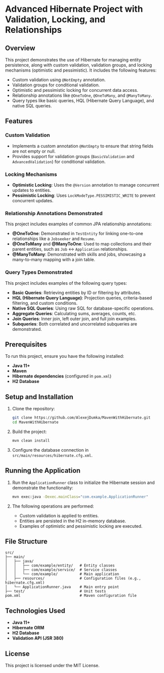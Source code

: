 # Advanced Hibernate Project with Validation, Locking, and Relationships

## Overview
This project demonstrates the use of Hibernate for managing entity persistence, along with custom validation, validation groups, and locking mechanisms (optimistic and pessimistic). It includes the following features:

- Custom validation using `@NotEmpty` annotation.
- Validation groups for conditional validation.
- Optimistic and pessimistic locking for concurrent data access.
- Relationship annotations like `@OneToOne`, `@OneToMany`, and `@ManyToMany`.
- Query types like basic queries, HQL (Hibernate Query Language), and native SQL queries.

## Features
### Custom Validation
- Implements a custom annotation `@NotEmpty` to ensure that string fields are not empty or null.
- Provides support for validation groups (`BasicValidation` and `AdvancedValidation`) for conditional validation.

### Locking Mechanisms
- **Optimistic Locking**: Uses the `@Version` annotation to manage concurrent updates to entities.
- **Pessimistic Locking**: Uses `LockModeType.PESSIMISTIC_WRITE` to prevent concurrent updates.

### Relationship Annotations Demonstrated
This project includes examples of common JPA relationship annotations:
- **@OneToOne**: Demonstrated in `TestEntity` for linking one-to-one relationships like a `Jobseeker` and `Resume`.
- **@OneToMany** and **@ManyToOne**: Used to map collections and their parent entities, such as `Job` ↔ `Application` relationships.
- **@ManyToMany**: Demonstrated with skills and jobs, showcasing a many-to-many mapping with a join table.

### Query Types Demonstrated
This project includes examples of the following query types:
- **Basic Queries**: Retrieving entities by ID or filtering by attributes.
- **HQL (Hibernate Query Language)**: Projection queries, criteria-based filtering, and custom conditions.
- **Native SQL Queries**: Using raw SQL for database-specific operations.
- **Aggregate Queries**: Calculating sums, averages, counts, etc.
- **Join Queries**: Inner join, left outer join, and full join examples.
- **Subqueries**: Both correlated and uncorrelated subqueries are demonstrated.



## Prerequisites
To run this project, ensure you have the following installed:

- **Java 11+**
- **Maven**
- **Hibernate dependencies** (configured in `pom.xml`)
- **H2 Database**

## Setup and Installation
1. Clone the repository:
   ```bash
   git clone https://github.com/AlexejDumka/MavenWithHibernate.git
   cd MavenWithHibernate
   ```

2. Build the project:
   ```bash
   mvn clean install
   ```

3. Configure the database connection in `src/main/resources/hibernate.cfg.xml`.

## Running the Application
1. Run the `ApplicationRunner` class to initialize the Hibernate session and demonstrate the functionality:

   ```bash
   mvn exec:java -Dexec.mainClass="com.example.ApplicationRunner"
   ```

2. The following operations are performed:
    - Custom validation is applied to entities.
    - Entities are persisted in the H2 in-memory database.
    - Examples of optimistic and pessimistic locking are executed.


## File Structure
```plaintext
src/
├── main/
│   ├── java/
│   │   ├── com/example/entity/   # Entity classes
│   │   ├── com/example/service/  # Service classes
│   │   └── com/example/          # Main application
│   ├── resources/                # Configuration files (e.g., hibernate.cfg.xml)
│   └── ApplicationRunner.java    # Main entry point
├── test/                         # Unit tests
pom.xml                           # Maven configuration file
```

## Technologies Used
- **Java 11+**
- **Hibernate ORM**
- **H2 Database**
- **Validation API (JSR 380)**

## License
This project is licensed under the MIT License.
